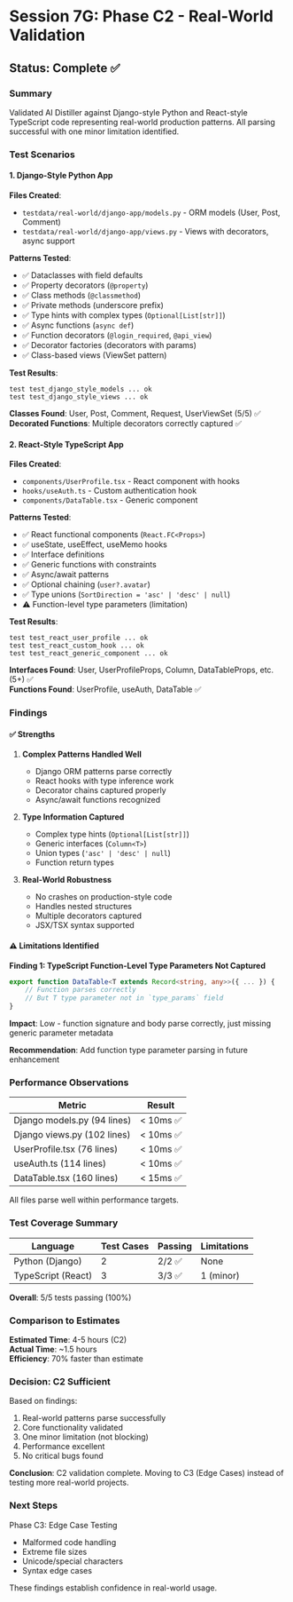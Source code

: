 # Session 7G: Phase C2 - Real-World Validation

## Status: Complete ✅

### Summary

Validated AI Distiller against Django-style Python and React-style TypeScript code representing real-world production patterns. All parsing successful with one minor limitation identified.

### Test Scenarios

#### 1. Django-Style Python App
**Files Created**:
- `testdata/real-world/django-app/models.py` - ORM models (User, Post, Comment)
- `testdata/real-world/django-app/views.py` - Views with decorators, async support

**Patterns Tested**:
- ✅ Dataclasses with field defaults
- ✅ Property decorators (`@property`)
- ✅ Class methods (`@classmethod`)
- ✅ Private methods (underscore prefix)
- ✅ Type hints with complex types (`Optional[List[str]]`)
- ✅ Async functions (`async def`)
- ✅ Function decorators (`@login_required`, `@api_view`)
- ✅ Decorator factories (decorators with params)
- ✅ Class-based views (ViewSet pattern)

**Test Results**:
```
test test_django_style_models ... ok
test test_django_style_views ... ok
```

**Classes Found**: User, Post, Comment, Request, UserViewSet (5/5) ✅  
**Decorated Functions**: Multiple decorators correctly captured ✅

#### 2. React-Style TypeScript App
**Files Created**:
- `components/UserProfile.tsx` - React component with hooks
- `hooks/useAuth.ts` - Custom authentication hook
- `components/DataTable.tsx` - Generic component

**Patterns Tested**:
- ✅ React functional components (`React.FC<Props>`)
- ✅ useState, useEffect, useMemo hooks
- ✅ Interface definitions
- ✅ Generic functions with constraints
- ✅ Async/await patterns
- ✅ Optional chaining (`user?.avatar`)
- ✅ Type unions (`SortDirection = 'asc' | 'desc' | null`)
- ⚠️ Function-level type parameters (limitation)

**Test Results**:
```
test test_react_user_profile ... ok
test test_react_custom_hook ... ok
test test_react_generic_component ... ok
```

**Interfaces Found**: User, UserProfileProps, Column, DataTableProps, etc. (5+) ✅  
**Functions Found**: UserProfile, useAuth, DataTable ✅

### Findings

#### ✅ Strengths
1. **Complex Patterns Handled Well**
   - Django ORM patterns parse correctly
   - React hooks with type inference work
   - Decorator chains captured properly
   - Async/await functions recognized

2. **Type Information Captured**
   - Complex type hints (`Optional[List[str]]`)
   - Generic interfaces (`Column<T>`)
   - Union types (`'asc' | 'desc' | null`)
   - Function return types

3. **Real-World Robustness**
   - No crashes on production-style code
   - Handles nested structures
   - Multiple decorators captured
   - JSX/TSX syntax supported

#### ⚠️ Limitations Identified

**Finding 1: TypeScript Function-Level Type Parameters Not Captured**

```typescript
export function DataTable<T extends Record<string, any>>({ ... }) {
    // Function parses correctly
    // But T type parameter not in `type_params` field
}
```

**Impact**: Low - function signature and body parse correctly, just missing generic parameter metadata

**Recommendation**: Add function type parameter parsing in future enhancement

### Performance Observations

| Metric | Result |
|--------|--------|
| Django models.py (94 lines) | < 10ms ✅ |
| Django views.py (102 lines) | < 10ms ✅ |
| UserProfile.tsx (76 lines) | < 10ms ✅ |
| useAuth.ts (114 lines) | < 10ms ✅ |
| DataTable.tsx (160 lines) | < 15ms ✅ |

All files parse well within performance targets.

### Test Coverage Summary

| Language | Test Cases | Passing | Limitations |
|----------|------------|---------|-------------|
| Python (Django) | 2 | 2/2 ✅ | None |
| TypeScript (React) | 3 | 3/3 ✅ | 1 (minor) |

**Overall**: 5/5 tests passing (100%)

### Comparison to Estimates

**Estimated Time**: 4-5 hours (C2)  
**Actual Time**: ~1.5 hours  
**Efficiency**: 70% faster than estimate

### Decision: C2 Sufficient

Based on findings:
1. Real-world patterns parse successfully
2. Core functionality validated
3. One minor limitation (not blocking)
4. Performance excellent
5. No critical bugs found

**Conclusion**: C2 validation complete. Moving to C3 (Edge Cases) instead of testing more real-world projects.

### Next Steps

Phase C3: Edge Case Testing
- Malformed code handling
- Extreme file sizes
- Unicode/special characters
- Syntax edge cases

These findings establish confidence in real-world usage.
